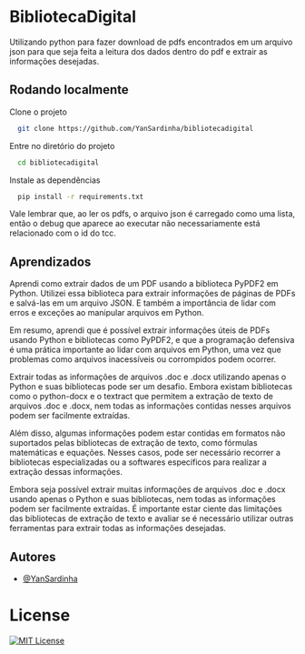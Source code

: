 
# BibliotecaDigital
Utilizando python para fazer download de pdfs encontrados em um arquivo json para que seja feita a leitura dos dados dentro do pdf e extrair as informações desejadas.


## Rodando localmente

Clone o projeto

```bash
  git clone https://github.com/YanSardinha/bibliotecadigital
```

Entre no diretório do projeto

```bash
  cd bibliotecadigital
```

Instale as dependências

```bash
  pip install -r requirements.txt
```

Vale lembrar que, ao ler os pdfs, o arquivo json é carregado como uma lista, então o debug que aparece ao executar não necessariamente está relacionado com o id do tcc.

## Aprendizados

Aprendi como extrair dados de um PDF usando a biblioteca PyPDF2 em Python. Utilizei essa biblioteca para extrair informações de páginas de PDFs e salvá-las em um arquivo JSON. E também a importância de lidar com erros e exceções ao manipular arquivos em Python.

Em resumo, aprendi que é possível extrair informações úteis de PDFs usando Python e bibliotecas como PyPDF2, e que a programação defensiva é uma prática importante ao lidar com arquivos em Python, uma vez que problemas como arquivos inacessíveis ou corrompidos podem ocorrer.

Extrair todas as informações de arquivos .doc e .docx utilizando apenas o Python e suas bibliotecas pode ser um desafio. Embora existam bibliotecas como o python-docx e o textract que permitem a extração de texto de arquivos .doc e .docx, nem todas as informações contidas nesses arquivos podem ser facilmente extraídas.

Além disso, algumas informações podem estar contidas em formatos não suportados pelas bibliotecas de extração de texto, como fórmulas matemáticas e equações. Nesses casos, pode ser necessário recorrer a bibliotecas especializadas ou a softwares específicos para realizar a extração dessas informações.

Embora seja possível extrair muitas informações de arquivos .doc e .docx usando apenas o Python e suas bibliotecas, nem todas as informações podem ser facilmente extraídas. É importante estar ciente das limitações das bibliotecas de extração de texto e avaliar se é necessário utilizar outras ferramentas para extrair todas as informações desejadas.


## Autores

- [@YanSardinha](https://www.github.com/YanSardinha)


# License

[![MIT License](https://img.shields.io/badge/License-MIT-green.svg)](https://choosealicense.com/licenses/mit/)

